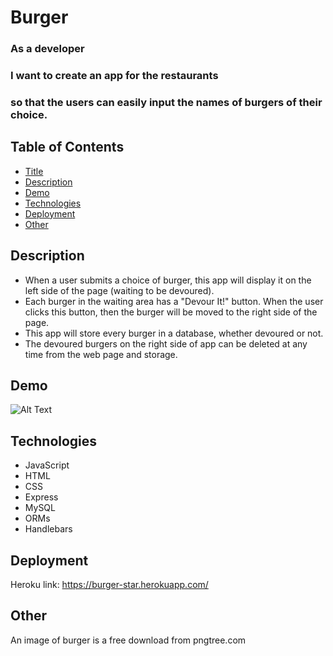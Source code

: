 # Burger

### As a developer <br>
### I want to create an app for the restaurants<br>
### so that the users can easily input the names of burgers of their choice.<br>

## Table of Contents
- [Title](#Burger)
- [Description](#Description)
- [Demo](#Demo)
- [Technologies](#Technologies)
- [Deployment](#Deployment)
- [Other](#Other)

## Description
* When a user submits a choice of burger, this app will display it on the left side of the page (waiting to be devoured). <br>
* Each burger in the waiting area has a "Devour It!" button. When the user clicks this button, then the burger will be moved to the right side of the page.<br>
* This app will store every burger in a database, whether devoured or not. <br>
* The devoured burgers on the right side of app can be deleted at any time from the web page and storage. 

## Demo

![Alt Text](https://media.giphy.com/media/VhcEO4QrDFyPIkLmup/giphy.gif)

## Technologies
* JavaScript
* HTML
* CSS
* Express
* MySQL
* ORMs
* Handlebars

## Deployment
Heroku link: https://burger-star.herokuapp.com/

## Other
An image of burger is a free download from pngtree.com 